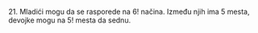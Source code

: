 $21.$ Mladići mogu da se rasporede na 6! načina. Između njih ima 5 mesta, devojke mogu na 5! mesta da sednu.